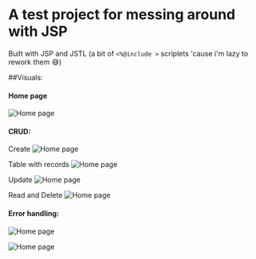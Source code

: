 # A test project for messing around with JSP

Built with JSP and JSTL (a bit of ```<%@include >``` scriplets 'cause i'm lazy to rework them 😅)

##Visuals:

#### Home page

![Home page](https://i.imgur.com/3oaAOPZ.png)

#### CRUD:

Create
![Home page](https://i.imgur.com/g5BrfcS.png)

Table with records
![Home page](https://i.imgur.com/dzKavB3.png)

Update
![Home page](https://i.imgur.com/wVrbJXQ.png)

Read and Delete
![Home page](https://i.imgur.com/bdIoHD4.png)

#### Error handling:

![Home page](https://i.imgur.com/4bG4qEA.png)

![Home page](https://i.imgur.com/j0JbFVl.png)
